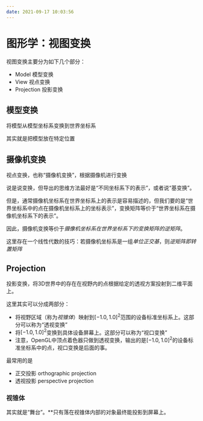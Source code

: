 ```yaml
---
date: 2021-09-17 10:03:56
---
```

# 图形学：视图变换
视图变换主要分为如下几个部分：
- Model 模型变换
- View 视点变换
- Projection 投影变换

## 模型变换

将模型从模型坐标系变换到世界坐标系

其实就是把模型放在特定位置

## 摄像机变换

视点变换，也称“摄像机变换”，根据摄像机进行变换

说是说变换，但导出的思维方法最好是“不同坐标系下的表示”，或者说“基变换”。

但是，通常摄像机坐标系在世界坐标系上的表示是容易描述的，但我们要的是“世界坐标系中的点在摄像机坐标系上的坐标表示”，变换矩阵等价于“世界坐标系在摄像机坐标系下的表示”。

因此，摄像机变换等价于*摄像机坐标系在世界坐标系下的变换矩阵的逆矩阵*。

这里存在一个线性代数的技巧：若摄像机坐标系是一组*单位正交基*，则*逆矩阵即转置矩阵*

## Projection

投影变换，将3D世界中的存在在视野内的点根据给定的透视方案投射到二维平面上。

这里其实可以分成两部分：
- 将视野区域（称为*视锥体*）映射到$[-1.0, 1.0]^2$范围的设备标准坐标系上。这部分可以称为“透视变换”
- 将$[-1.0, 1.0]^2$变换到具体设备屏幕上。这部分可以称为“视口变换”
- 注意，OpenGL中顶点着色器只做到透视变换，输出的是$[-1.0, 1.0]^2$的设备标准坐标系中的点，视口变换是后面的事。

最常用的是
- 正交投影 orthographic projection
- 透视投影 perspective projection

### 视锥体

其实就是“舞台”。**只有落在视锥体内部的对象最终能投影到屏幕上。